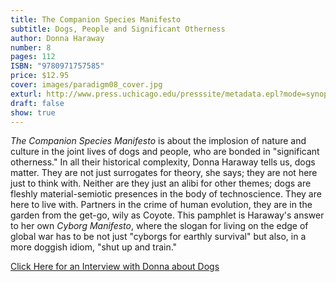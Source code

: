 ```yaml
---
title: The Companion Species Manifesto
subtitle: Dogs, People and Significant Otherness
author: Donna Haraway
number: 8
pages: 112
ISBN: "9780971757585"
price: $12.95
cover: images/paradigm08_cover.jpg
exturl: http://www.press.uchicago.edu/presssite/metadata.epl?mode=synopsis&bookkey=3645022
draft: false
show: true
---
```

*The Companion Species Manifesto* is about the implosion of nature and culture in the joint lives of dogs and people, who are bonded in "significant otherness." In all their historical complexity, Donna Haraway tells us, dogs matter. They are not just surrogates for theory, she says; they are not here just to think with. Neither are they just an alibi for other themes; dogs are fleshly material-semiotic presences in the body of technoscience. They are here to live with. Partners in the crime of human evolution, they are in the garden from the get-go, wily as Coyote. This pamphlet is Haraway's answer to her own *Cyborg Manifesto*, where the slogan for living on the edge of global war has to be not just "cyborgs for earthly survival" but also, in a more doggish idiom, "shut up and train."

[Click Here for an Interview with Donna about Dogs](/images/haraway_interview_0.pdf)
